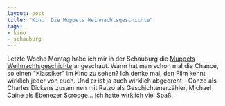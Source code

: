 ```yaml
--- 
layout: post
title: "Kino: Die Muppets Weihnachtsgeschichte"
tags: 
- kino
- schauburg
---
```

Letzte Woche Montag habe ich mir in der Schauburg die <a href="http://www.imdb.de/title/tt0104940/">Muppets Weihnachtsgeschichte</a> angeschaut. Wann hat man schon mal die Chance, so einen "Klassiker" im Kino zu sehen?
Ich denke mal, den Film kennt wirklich jeder von euch. Und er ist ja auch wirklich abgedreht - Gonzo als Charles Dickens zusammen mit Ratzo als Geschichtenerzähler, Michael Caine als Ebenezer Scrooge... ich hatte wirklich viel Spaß.

